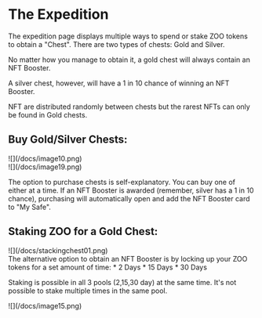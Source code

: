 # The Expedition

The expedition page displays multiple ways to spend or stake ZOO tokens to obtain a "Chest". There are two types of chests: Gold and Silver.

No matter how you manage to obtain it, a gold chest will always contain an NFT Booster. 

A silver chest, however, will have a 1 in 10 chance of winning an NFT Booster. 

NFT are distributed randomly between chests but the rarest NFTs can only be found in Gold chests.

## Buy Gold/Silver Chests:

<div style={{float:'left',marginTop:30}}>
![](/docs/image10.png)
</div>
<div style={{marginTop:30}}>
![](/docs/image19.png)
</div>

The option to purchase chests is self-explanatory. You can buy one of either at a time. If an NFT Booster is awarded (remember, silver has a 1 in 10 chance), purchasing will automatically open and add the NFT Booster card to "My Safe".

## Staking ZOO for a Gold Chest:
<div style={{marginTop:30}}>
![](/docs/stackingchest01.png)
</div>
The alternative option to obtain an NFT Booster is by locking up your ZOO tokens for a set amount of time:
*   2 Days
*   15 Days
*   30 Days

Staking is possible in all 3 pools (2,15,30 day) at the same time.  It's not possible to stake multiple times in the same pool.

<div style={{marginTop:30}}>
![](/docs/image15.png)
</div>

